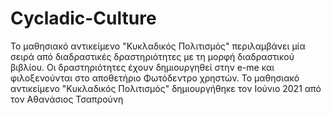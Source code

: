 # Cycladic-Culture
Το μαθησιακό αντικείμενο "Κυκλαδικός Πολιτισμός" περιλαμβάνει μία σειρά από διαδραστικές δραστηριότητες με τη μορφή διαδραστικού βιβλίου. Οι δραστηριότητες  έχουν δημιουργηθεί στην e-me και φιλοξενούνται στο αποθετήριο Φωτόδεντρο χρηστών. 
Το μαθησιακό αντικείμενο "Κυκλαδικός Πολιτισμός" δημιουργήθηκε τον Ιούνιο 2021 από τον Αθανάσιος Τσαπρούνη
